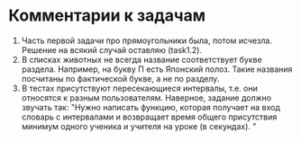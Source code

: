 # Комментарии к задачам
1. Часть первой задачи про прямоугольники была, потом исчезла. Решение на всякий случай оставляю (task1.2).
2. В списках животных не всегда название соответствует букве раздела. Например, на букву П есть Японский полоз. Такие названия посчитаны по фактической букве, а не по разделу.
3. В тестах присутствуют пересекающиеся интервалы, т.е. они относятся к разным пользователям. Наверное, задание должно звучать так: "Нужно написать функцию, которая получает на вход словарь с интервалами и возвращает время общего присутствия минимум одного ученика и учителя на уроке (в секундах).
"